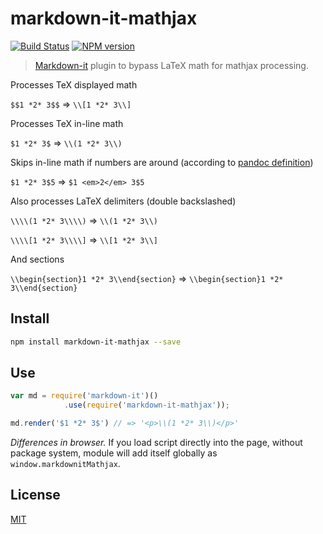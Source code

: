 # markdown-it-mathjax

[![Build Status](https://img.shields.io/travis/classeur/markdown-it-mathjax/master.svg?style=flat)](https://travis-ci.org/classeur/markdown-it-mathjax)
[![NPM version](https://img.shields.io/npm/v/markdown-it-mathjax.svg?style=flat)](https://www.npmjs.org/package/markdown-it-mathjax)

> [Markdown-it](https://github.com/markdown-it/markdown-it) plugin to bypass LaTeX math for mathjax processing.

Processes TeX displayed math

`$$1 *2* 3$$` => `\\[1 *2* 3\\]`

Processes TeX in-line math

`$1 *2* 3$` => `\\(1 *2* 3\\)`

Skips in-line math if numbers are around (according to [pandoc definition](http://pandoc.org/README.html#math))

`$1 *2* 3$5` => `$1 <em>2</em> 3$5`

Also processes LaTeX delimiters (double backslashed)

`\\\\(1 *2* 3\\\\)` => `\\(1 *2* 3\\)`

`\\\\[1 *2* 3\\\\]` => `\\[1 *2* 3\\]`

And sections

`\\begin{section}1 *2* 3\\end{section}` => `\\begin{section}1 *2* 3\\end{section}`


## Install

```bash
npm install markdown-it-mathjax --save
```

## Use

```js
var md = require('markdown-it')()
            .use(require('markdown-it-mathjax'));

md.render('$1 *2* 3$') // => '<p>\\(1 *2* 3\\)</p>'
```

_Differences in browser._ If you load script directly into the page, without
package system, module will add itself globally as `window.markdownitMathjax`.


## License

[MIT](https://github.com/classeur/markdown-it-mathjax/blob/master/LICENSE)
